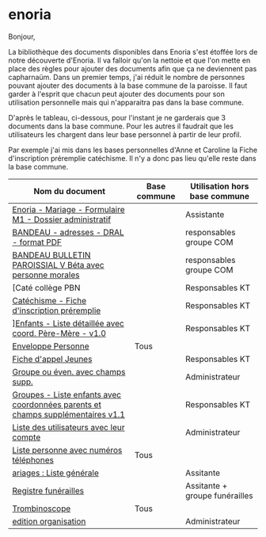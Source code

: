 # enoria

Bonjour,

La bibliothèque des documents disponibles dans Enoria s'est étoffée lors de notre découverte d'Enoria. Il va falloir qu'on la nettoie et que l'on mette en place des règles pour ajouter des documents afin que ça ne deviennent pas capharnaüm. 
Dans un premier temps, j'ai réduit le nombre de personnes pouvant ajouter des documents à la base commune de la paroisse. Il faut garder à l'esprit que chacun peut ajouter des documents pour son utilisation personnelle mais qui n'apparaitra pas dans la base commune.

D'après le tableau, ci-dessous, pour l'instant je ne garderais que 3 documents dans la base commune. Pour les autres il faudrait que les utilisateurs les chargent dans leur base personnel à partir de leur profil. 

Par exemple j'ai mis dans les bases personnelles d'Anne et Caroline la Fiche d'inscription préremplie catéchisme. Il n'y a donc pas lieu qu'elle reste dans la base commune.

| Nom du document | Base commune | Utilisation hors base commune |
| ---------------  | ------------| ------------------------------|
| [Enoria - Mariage - Formulaire M1 - Dossier administratif](#)	 |	|Assistante |
| [BANDEAU - adresses - DRAL - format PDF](https://web.enoria.app/tools/documentspdf/?p=882838,901523,865776,901535&g=29621&titredoc=&doc=23140&orientation=landscape&preview=pdf&format=a4) | | responsables groupe COM |
| [BANDEAU BULLETIN PAROISSIAL V Béta avec personne morales](#) | |	responsables groupe COM |
| [Caté collège PBN	| |Responsables KT |
| [Catéchisme - Fiche d'inscription préremplie](https://web.enoria.app/tools/documentspdf/?p=901858&titredoc=&doc=22077&orientation=portrait&preview=html&format=a4&optionsName=ouinon&optionsValue=0)	 | |	Responsables KT |
| ][Enfants - Liste détaillée avec coord. Père-Mère - v1.0](#)	| |	Responsables KT |
| [Enveloppe Personne](https://web.enoria.app/tools/documentspdf/?p=901858&titredoc=&doc=288&orientation=portrait&preview=html&format=a4)	| Tous |	 |
| [Fiche d'appel Jeunes](#)	| |	Responsables KT |
| [Groupe ou éven. avec champs supp.](#)	 |	|Administrateur |
| [Groupes - Liste enfants avec coordonnées parents et champs supplémentaires v1.1](#)	| |	Responsables KT |
| [Liste des utilisateurs avec leur compte](#)	| |	Administrateur |
| [Liste personne avec numéros téléphones](https://web.enoria.app/tools/documentspdf/?p=901814&titredoc=&doc=10&orientation=portrait&preview=html&format=a4) | Tous |	 |
| [ariages : Liste générale](#)	 | |	Assitante |
| [Registre funérailles](#)	| |	Assitante + groupe funérailles |
| [Trombinoscope](https://web.enoria.app/tools/documentspdf/?p=901858&titredoc=&doc=7&orientation=portrait&preview=html&format=a4)	| Tous | |
| [edition organisation](#)	| |	Administrateur |
